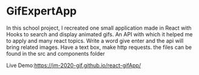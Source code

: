 # GifExpertApp

In this school project, I recreated one small application made in React with Hooks to search and display animated gifs.
An API with which it helped me to apply and many react topics.
Write a word give enter and the api will bring related images.
Have a text box, make http requests.
the files can be found in the src and components folder


Live Demo:https://jm-2020-gif.github.io/react-gifApp/
